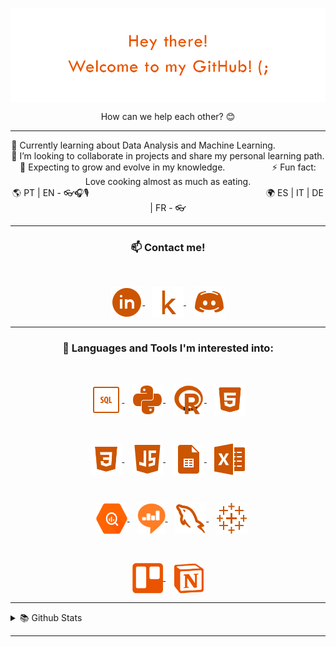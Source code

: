 <!-- Ini image and text  -->
<p align="center"> 
  <img align="center" src="https://github.com/Rhappy/Rhappy/blob/main/images/page_title.png?raw=true">
</p>
<p align="center">
	How can we help each other? 😊
</p>
<hr>
<!-- readme.md -->
<p align="center">
🌱 Currently learning about Data Analysis and Machine Learning.
&nbsp;&nbsp;&nbsp;&nbsp;&nbsp;&nbsp;&nbsp;&nbsp;&nbsp;&nbsp;&nbsp;&nbsp;&nbsp;&nbsp;&nbsp;&nbsp;&nbsp;&nbsp;&nbsp;  
👯 I’m looking to collaborate in projects and share my personal learning path. <br>
🤩 Expecting to grow and evolve in my knowledge. 
&nbsp;&nbsp;&nbsp;&nbsp;&nbsp;&nbsp;&nbsp;&nbsp;&nbsp;&nbsp;&nbsp;&nbsp;&nbsp;&nbsp;&nbsp;&nbsp;&nbsp; ⚡ Fun fact: Love cooking almost as much as eating.<br>
🌎 PT | EN - 👓🎧🎙️ &nbsp;&nbsp;&nbsp;&nbsp;&nbsp;&nbsp;&nbsp;&nbsp;&nbsp;&nbsp;&nbsp;&nbsp;&nbsp;&nbsp;&nbsp;&nbsp;&nbsp;&nbsp;&nbsp;&nbsp;&nbsp;&nbsp;&nbsp;&nbsp;&nbsp;&nbsp;&nbsp;&nbsp;&nbsp;&nbsp;&nbsp;&nbsp;&nbsp;&nbsp;&nbsp;&nbsp;&nbsp;&nbsp;&nbsp;&nbsp;&nbsp;&nbsp;&nbsp;&nbsp;&nbsp;&nbsp;&nbsp;&nbsp;&nbsp;&nbsp;&nbsp;&nbsp;&nbsp;&nbsp;&nbsp;&nbsp;&nbsp;&nbsp;&nbsp;&nbsp;&nbsp;&nbsp;&nbsp;&nbsp;&nbsp;&nbsp;&nbsp;&nbsp;&nbsp;&nbsp;   
🌍 ES | IT | DE | FR - 👓
</p>

<hr>
  <!-- Contact me -->
<h3 align="center"> 📫 Contact me! </h3>
<br>
<p align="center">
	<a href="https://www.linkedin.com/in/rhapha-morello" target="blank">
		<img align="center" src="https://github.com/Rhappy/Rhappy/blob/main/images/contact_linkedin.png?raw=true" alt="Rhappy | Linkedin" width="50" height="50"/>
	</a>&nbsp;&nbsp;
	<a href="https://www.kaggle.com/rhappy" target="blank">
		<img align="center" src="https://github.com/Rhappy/Rhappy/blob/main/images/contact_kaggle.png" alt="Rhappy | Kaggle" width="50" height="50"/>
	</a>&nbsp;&nbsp;
  	<a href="https://discordapp.com/users/Rhappy#9373" target="blank">
		<img align="center" src="https://github.com/Rhappy/Rhappy/blob/main/images/contact_discord.png?raw=true" alt="Rhappy | Discord" width="50" height="50"/>
  	</a>
</p>

<hr>
<!-- Languages and Tools -->
 <h3 align="center"> 🌌 Languages and Tools I'm interested into: </h3>
 <br>
 <p align="center">
	<a href="https://www.w3schools.com/sql/" target="blank">
		<img align="center" src="https://raw.githubusercontent.com/Rhappy/Rhappy/main/images/language_sql.png" alt="SQL" width="50" height="50"/>
	</a>&nbsp;&nbsp;
	<a href="https://www.w3schools.com/python/" target="blank">
		<img align="center" src="https://raw.githubusercontent.com/Rhappy/Rhappy/main/images/language_python.png" alt="Python" width="50" height="50"/>
	</a>&nbsp;&nbsp;
	<a href="https://www.w3schools.com/r/" target="blank">
		<img align="center" src="https://raw.githubusercontent.com/Rhappy/Rhappy/main/images/language_r.png" alt="R" width="50" height="50"/>
	</a>&nbsp;&nbsp;
	<a href="https://www.w3schools.com/html/" target="blank">
		<img align="center" src="https://raw.githubusercontent.com/Rhappy/Rhappy/main/images/language_html.png" alt="HTML" width="50" height="50"/>
 	</a>
</p>
<br>
<p align="center">
	<a href="https://www.w3schools.com/css/" target="blank">
		<img align="center" src="https://raw.githubusercontent.com/Rhappy/Rhappy/main/images/language_css.png" alt="CSS" width="50" height="50"/>
	</a>&nbsp;&nbsp;
	<a href="https://www.w3schools.com/js/" target="blank">
		<img align="center" src="https://raw.githubusercontent.com/Rhappy/Rhappy/main/images/language_javascript.png" alt="JavaScript" width="50" height="50"/>
	</a>&nbsp;&nbsp;
	<a href="https://www.w3schools.com/googlesheets/index.php" target="blank">
		<img align="center" src="https://raw.githubusercontent.com/Rhappy/Rhappy/main/images/tool_sheets.png" alt="Google Sheets" width="50" height="50"/>	
	</a>&nbsp;&nbsp;
	<a href="https://www.w3schools.com/excel/index.php" target="blank">
		<img align="center" src="https://raw.githubusercontent.com/Rhappy/Rhappy/main/images/tool_excel.png" alt="Microsoft Excel" width="50" height="50"/>
	</a>
</p>
<br>
<p align="center">
	</a>&nbsp;&nbsp;
	<a href="https://cloud.google.com/bigquery" target="blank">
		<img align="center" src="https://raw.githubusercontent.com/Rhappy/Rhappy/main/images/tool_bigquery.png" alt="BigQuery" width="50" height="50"/>
	</a>&nbsp;&nbsp;
	<a href="https://redash.io" target="blank">
		<img align="center" src="https://raw.githubusercontent.com/Rhappy/Rhappy/main/images/tool_redash.png" alt="Redash" width="45" height="50"/>
	</a>&nbsp;&nbsp;
	<a href="https://www.mysql.com" target="blank">
		<img align="center" src="https://raw.githubusercontent.com/Rhappy/Rhappy/main/images/tool_mysql.png" alt="MySQL" width="50" height="50"/>
 	</a>&nbsp;&nbsp;
	<a href="https://sso.online.tableau.com" target="blank">
		<img align="center" src="https://raw.githubusercontent.com/Rhappy/Rhappy/main/images/tool_tableau.png" alt="Tableau" width="50" height="50"/>
 	</a>
</p>
<br>
<p align="center">
	<a href="https://trello.com" target="blank">
		<img align="center" src="https://raw.githubusercontent.com/Rhappy/Rhappy/main/images/tool_trello.png" alt="Trello" width="50" height="50"/>
  	</a>&nbsp;&nbsp;
	<a href="https://www.notion.so" target="blank">
		<img align="center" src="https://raw.githubusercontent.com/Rhappy/Rhappy/main/images/tool_notion.png" alt="Notion" width="50" height="50"/>
 	</a>
</p>

<hr>

<!-- GitHub stats -->
<details>
<summary> 📚 Github Stats</summary>

<br> 
<p align="center">
	<img src="https://github-readme-stats.vercel.app/api/top-langs/?username=rhappy&&layout=compact&&theme=darcula&title_color=CC5500&text_color=CC5500&icon_color=0077CC&hide_border=TRUE" alt="Rhappy"/>
</p>
<p align="center">
	<img height="160em" src="https://github-readme-stats.vercel.app/api?username=rhappy&show_icons=true&theme=darcula&title_color=CC5500&text_color=CC5500&icon_color=0077CC&hide_border=TRUE"/>
</p>
</details>
<hr> 
